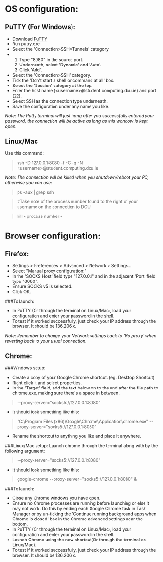 # OS configuration:

## PuTTY (For Windows):
*  Download [PuTTY](http://www.chiark.greenend.org.uk/~sgtatham/putty/download.html)
*  Run putty.exe
* Select the 'Connection>SSH>Tunnels' category.
* 
   1. Type "8080" in the source port.
   2. Underneath, select 'Dynamic' and 'Auto'.
   3. Click 'Add'.
* Select the 'Connection>SSH' category.
* Tick the 'Don't start a shell or command at all' box.
* Select the 'Session' category at the top.
* Enter the host name (\<username\>@student.computing.dcu.ie) and port (22).
* Select SSH as the connection type underneath.
* Save the configuration under any name you like.

*Note: The Putty terminal will just hang after you successfully entered your password, the connection will be active as long as this wondow is kept open.*


## Linux/Mac
Use this command:
> ssh -D 127.0.0.1:8080 -f -C -q -N \<username\>@student.computing.dcu.ie


*Note: The connection will be killed when you shutdown/reboot your PC, otherwise you can use:*

> ps -aux \| grep ssh

> \#Take note of the process number found to the right of your username on the connection to DCU.

> kill \<process number\>


# Browser configuration:

## Firefox:
* Settings > Preferences > Advanced > Network > Settings...
* Select "Manual proxy configuration:"
* In the 'SOCKS Host' field type "127.0.0.1" and in the adjacent 'Port' field type "8080".
* Ensure SOCKS v5 is selected.
* Click OK.

###To launch:
* In PuTTY (Or through the terminal on Linux/Mac), load your configuration and enter your password in the shell.
* To test if it worked successfully, just check your IP address through the browser. It should be 136.206.x.

*Note: Remember to change your Network settings back to 'No proxy' when reverting back to your usual connection.*

## Chrome:
###Windows setup:
* Create a copy of your Google Chrome shortcut. (eg. Desktop Shortcut)
* Right click it and select properties.
* In the 'Target' field, add the text below on to the end after the file path to chrome.exe, making sure there's a space in between.

> --proxy-server="socks5://127.0.0.1:8080"

* It should look something like this:

> "C:\Program Files (x86)\Google\Chrome\Application\chrome.exe" --proxy-server="socks5://127.0.0.1:8080"

* Rename the shortcut to anything you like and place it anywhere.

###Linux/Mac setup:
Launch chrome through the terminal along with by the following argument:

> --proxy-server="socks5://127.0.0.1:8080"

* It should look something like this:

> google-chrome --proxy-server="socks5://127.0.0.1:8080" &

###To launch:
* Close any Chrome windows you have open.
* Ensure no Chrome processes are running before launching or else it may not work. Do this by ending each Google Chrome task in Task Manager or by un-ticking the 'Continue running background apps when Chrome is closed' box in the Chrome advanced settings near the bottom.
* In PuTTY (Or through the terminal on Linux/Mac), load your configuration and enter your password in the shell.
* Launch Chrome using the new shortcut(Or through the terminal on Linux/Mac).
* To test if it worked successfully, just check your IP address through the browser. It should be 136.206.x.

